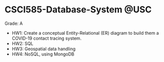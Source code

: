 # CSCI585-Database-System @USC

Grade: A

- HW1: Create a conceptual Entity-Relational (ER) diagram to build them a COVID-19 contact tracing system.
- HW2: SQL
- HW3: Geospatial data handling
- HW4: NoSQL, using MongoDB
